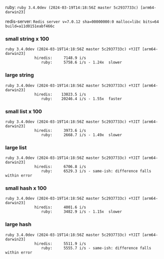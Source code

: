ruby: `ruby 3.4.0dev (2024-03-19T14:18:56Z master 5c2937733c) [arm64-darwin23]`

redis-server: `Redis server v=7.0.12 sha=00000000:0 malloc=libc bits=64 build=a11d0151eabf466c`


### small string x 100

```
ruby 3.4.0dev (2024-03-19T14:18:56Z master 5c2937733c) +YJIT [arm64-darwin23]
             hiredis:     7148.9 i/s
                ruby:     5758.6 i/s - 1.24x  slower

```

### large string

```
ruby 3.4.0dev (2024-03-19T14:18:56Z master 5c2937733c) +YJIT [arm64-darwin23]
             hiredis:    13023.5 i/s
                ruby:    20246.4 i/s - 1.55x  faster

```

### small list x 100

```
ruby 3.4.0dev (2024-03-19T14:18:56Z master 5c2937733c) +YJIT [arm64-darwin23]
             hiredis:     3973.6 i/s
                ruby:     2668.7 i/s - 1.49x  slower

```

### large list

```
ruby 3.4.0dev (2024-03-19T14:18:56Z master 5c2937733c) +YJIT [arm64-darwin23]
             hiredis:     6706.8 i/s
                ruby:     6529.3 i/s - same-ish: difference falls within error

```

### small hash x 100

```
ruby 3.4.0dev (2024-03-19T14:18:56Z master 5c2937733c) +YJIT [arm64-darwin23]
             hiredis:     4001.6 i/s
                ruby:     3482.9 i/s - 1.15x  slower

```

### large hash

```
ruby 3.4.0dev (2024-03-19T14:18:56Z master 5c2937733c) +YJIT [arm64-darwin23]
             hiredis:     5511.9 i/s
                ruby:     5555.7 i/s - same-ish: difference falls within error

```

